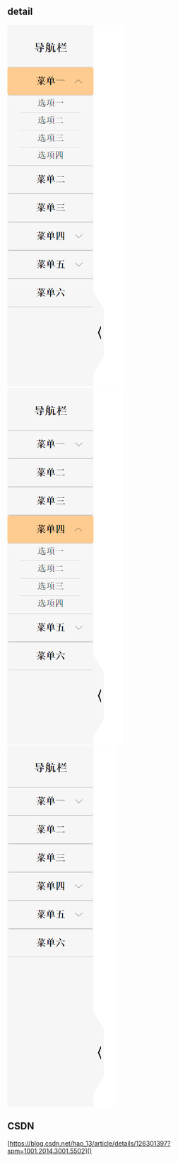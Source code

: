 ## detail

![1713614902774](image/READMD/1713614902774.png)			![1713614918665](image/READMD/1713614918665.png)		![1713614937338](image/READMD/1713614937338.png)

## CSDN

[https://blog.csdn.net/hao_13/article/details/126301397?spm=1001.2014.3001.5502]()

